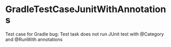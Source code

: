 # GradleTestCaseJunitWithAnnotations
Test case for Gradle bug: Test task does not run JUnit test with @Category and @RunWith annotations
